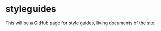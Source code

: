 styleguides
===========

This will be a GitHub page for style guides, living documents of the site.
